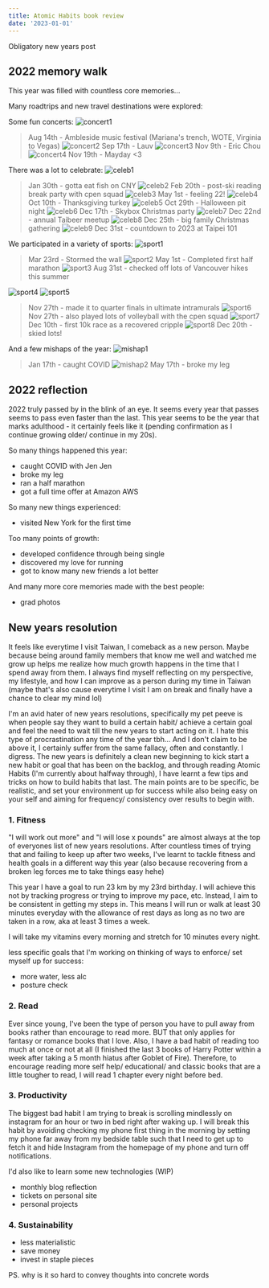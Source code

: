 ```yaml
---
title: Atomic Habits book review 
date: '2023-01-01'
---
```


Obligatory new years post

## 2022 memory walk
This year was filled with countless core memories...

Many roadtrips and new travel destinations were explored:

Some fun concerts:
![concert1](/images/blog/concert1.JPG)
> Aug 14th - Ambleside music festival (Mariana's trench, WOTE, Virginia to Vegas)
![concert2](/images/blog/concert2.JPG)
> Sep 17th - Lauv
![concert3](/images/blog/concert3.JPG)
> Nov 9th - Eric Chou
![concert4](/images/blog/concert4.JPG)
> Nov 19th - Mayday <3

There was a lot to celebrate:
![celeb1](/images/blog/celeb1.JPG)
> Jan 30th - gotta eat fish on CNY
![celeb2](/images/blog/celeb2.JPG)
> Feb 20th - post-ski reading break party with cpen squad
![celeb3](/images/blog/celeb3.JPG)
> May 1st - feeling 22!
![celeb4](/images/blog/celeb4.JPG)
> Oct 10th - Thanksgiving turkey
![celeb5](/images/blog/celeb5.JPG)
> Oct 29th - Halloween pit night
![celeb6](/images/blog/celeb6.JPG)
> Dec 17th - Skybox Christmas party 
![celeb7](/images/blog/celeb7.JPG)
> Dec 22nd - annual Taibeer meetup
![celeb8](/images/blog/celeb8.JPG)
> Dec 25th - big family Christmas gathering
![celeb9](/images/blog/celeb9.JPG)
> Dec 31st - countdown to 2023 at Taipei 101

We participated in a variety of sports:
![sport1](/images/blog/sport1.JPG)
> Mar 23rd - Stormed the wall
![sport2](/images/blog/sport2.JPG)
> May 1st - Completed first half marathon
![sport3](/images/blog/sport3.JPG)
> Aug 31st - checked off lots of Vancouver hikes this summer

![sport4](/images/blog/sport4.JPG)
![sport5](/images/blog/sport5.JPG)
> Nov 27th - made it to quarter finals in ultimate intramurals
![sport6](/images/blog/sport6.JPG)
> Nov 27th - also played lots of volleyball with the cpen squad
![sport7](/images/blog/sport7.JPG)
> Dec 10th - first 10k race as a recovered cripple
![sport8](/images/blog/sport3.JPG)
> Dec 20th - skied lots!

And a few mishaps of the year:
![mishap1](/images/blog/mishap1.JPG)
> Jan 17th - caught COVID
![mishap2](/images/blog/mishap2.JPG)
> May 17th - broke my leg


## 2022 reflection
2022 truly passed by in the blink of an eye. It seems every year that passes seems to pass even faster than the last. This year seems to be the year that marks adulthood - it certainly feels like it (pending confirmation as I continue growing older/ continue in my 20s). 

So many things happened this year: 
 - caught COVID with Jen Jen
 - broke my leg
 - ran a half marathon
 - got a full time offer at Amazon AWS

So many new things experienced: 
 - visited New York for the first time

Too many points of growth:
 - developed confidence through being single
 - discovered my love for running
 - got to know many new friends a lot better

And many more core memories made with the best people:
 - grad photos

## New years resolution
It feels like everytime I visit Taiwan, I comeback as a new person. Maybe because being around family members that know me well and watched me grow up helps me realize how much growth happens in the time that I spend away from them. I always find myself reflecting on my perspective, my lifestyle, and how I can improve as a person during my time in Taiwan (maybe that's also cause everytime I visit I am on break and finally have a chance to clear my mind lol) 

I'm an avid hater of new years resolutions, specifically my pet peeve is when people say they want to build a certain habit/ achieve a certain goal and feel the need to wait till the new years to start acting on it. I hate this type of procrastination any time of the year tbh... And I don't claim to be above it, I certainly suffer from the same fallacy, often and constantly. I digress. The new years is definitely a clean new beginning to kick start a new habit or goal that has been on the backlog, and through reading Atomic Habits (I'm currently about halfway through), I have learnt a few tips and tricks on how to build habits that last. The main points are to be specific, be realistic, and set your environment up for success while also being easy on your self and aiming for frequency/ consistency over results to begin with. 

### 1. Fitness
"I will work out more" and "I will lose x pounds" are almost always at the top of everyones list of new years resolutions. After countless times of trying that and failing to keep up after two weeks, I've learnt to tackle fitness and health goals in a different way this year (also because recovering from a broken leg forces me to take things easy hehe)

This year I have a goal to run 23 km by my 23rd birthday. I will achieve this not by tracking progress or trying to improve my pace, etc. Instead, I aim to be consistent in getting my steps in. This means I will run or walk at least 30 minutes everyday with the allowance of rest days as long as no two are taken in a row, aka at least 3 times a week. 

I will take my vitamins every morning and stretch for 10 minutes every night. 

less specific goals that I'm working on thinking of ways to enforce/ set myself up for success:
- more water, less alc
- posture check

### 2. Read
Ever since young, I've been the type of person you have to pull away from books rather than encourage to read more. BUT that only applies for fantasy or romance books that I love. Also, I have a bad habit of reading too much at once or not at all (I finished the last 3 books of Harry Potter within a week after taking a 5 month hiatus after Goblet of Fire). Therefore, to encourage reading more self help/ educational/ and classic books that are a little tougher to read, I will read 1 chapter every night before bed. 

### 3. Productivity
The biggest bad habit I am trying to break is scrolling mindlessly on instagram for an hour or two in bed right after waking up. I will break this habit by avoiding checking my phone first thing in the morning by setting my phone far away from my bedside table such that I need to get up to fetch it and hide Instagram from the homepage of my phone and turn off notifications. 

I'd also like to learn some new technologies (WIP)
- monthly blog reflection
- tickets on personal site
- personal projects

### 4. Sustainability
- less materialistic
- save money
- invest in staple pieces


PS. why is it so hard to convey thoughts into concrete words